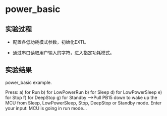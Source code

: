 # power_basic

## 实验过程

+ 配置各低功耗模式参数，初始化EXTI。

+ 通过串口读取用户输入的字符，进入指定功耗模式。

## 实验结果

power_basic example.

Press:
    a) for Run
    b) for LowPowerRun
    b) for Sleep
    d) for LowPowerSleep
    e) for Stop
    f) for DeepStop
    g) for Standby
 -->Pull PB15 down to wake up the MCU from Sleep, LowPowerSleep, Stop, DeepStop or Standby mode.
  Enter your input:
  MCU is going in run mode...
